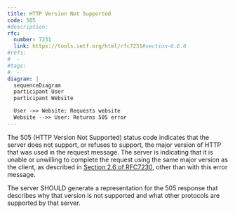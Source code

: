```yaml
---
title: HTTP Version Not Supported
code: 505
#description:
rfc: 
  number: 7231
  link: https://tools.ietf.org/html/rfc7231#section-6.6.6
#refs:
#  -
#tags:
#  -
diagram: |
  sequenceDiagram
  participant User
  participant Website

  User ->> Website: Requests website
  Website -->> User: Returns 505 error
---
```


The 505 (HTTP Version Not Supported) status code indicates that the server does not support, or refuses to support, the major version of HTTP that was used in the request message.  The server is indicating that it is unable or unwilling to complete the request using the same major version as the client, as described in [Section 2.6 of RFC7230](https://tools.ietf.org/html/rfc7230#section-2.6), other than with this error message.

The server SHOULD generate a representation for the 505 response that describes why that version is not supported and what other protocols are supported by that server.
